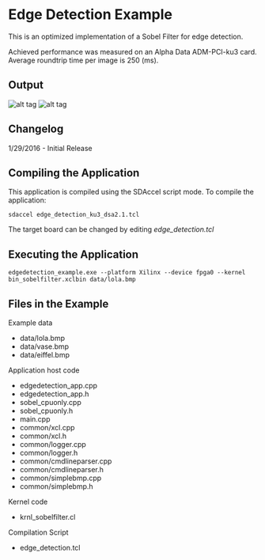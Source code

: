 Edge Detection Example
===============================

This is an optimized implementation of a Sobel Filter for edge detection.


Achieved performance was measured on an Alpha Data ADM-PCI-ku3 card.
Average roundtrip time per image is 250 (ms). 

Output
----------
![alt tag](https://raw.gitenterprise.xilinx.com/SDx-Hub/apps/master/edge_detection/data/lola.bmp)
![alt tag](https://raw.gitenterprise.xilinx.com/SDx-Hub/apps/master/edge_detection/results/lola_edges.bmp)

Changelog
----------
1/29/2016 - Initial Release

Compiling the Application
---------------------------
This application is compiled using the SDAccel script mode.
To compile the application:

```
sdaccel edge_detection_ku3_dsa2.1.tcl
```
The target board can be changed by editing *edge_detection.tcl*

Executing the Application
---------------------------
```
edgedetection_example.exe --platform Xilinx --device fpga0 --kernel bin_sobelfilter.xclbin data/lola.bmp
```

Files in the Example
---------------------
Example data
- data/lola.bmp
- data/vase.bmp
- data/eiffel.bmp

Application host code
- edgedetection_app.cpp
- edgedetection_app.h
- sobel_cpuonly.cpp
- sobel_cpuonly.h
- main.cpp
- common/xcl.cpp
- common/xcl.h
- common/logger.cpp
- common/logger.h
- common/cmdlineparser.cpp
- common/cmdlineparser.h
- common/simplebmp.cpp
- common/simplebmp.h

Kernel code
- krnl_sobelfilter.cl

Compilation Script
- edge_detection.tcl
